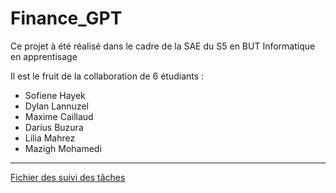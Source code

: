 # Finance_GPT

Ce projet à été réalisé dans le cadre de la SAE du S5 en BUT Informatique en apprentisage

Il est le fruit de la collaboration de 6 étudiants :

<ul>
  <li>Sofiene Hayek</li>
  <li>Dylan Lannuzel</li>
  <li>Maxime Caillaud</li>
  <li>Darius Buzura</li>
  <li>Lilia Mahrez</li>
  <li>Mazigh Mohamedi</li>
</ul>

<hr>

<a href="https://docs.google.com/spreadsheets/d/1UZqGS0qBc816E_70oqSOMQBjfUwfkFBca55ppEhxKkw/edit?usp=sharing"> Fichier des suivi des tâches </a>
